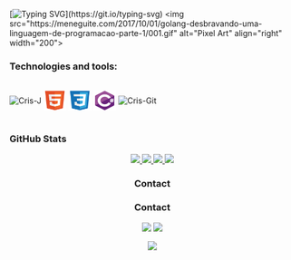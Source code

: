 [![Typing SVG](https://readme-typing-svg.herokuapp.com?font=Fira+Code&pause=1000&center=falso&vCenter=falso&repeat=verdadeiro&random=falso&width=435&lines=Ol%C3%A1!+bem+vindos+ao+meu+github+!!)](https://git.io/typing-svg)
<img src="https://meneguite.com/2017/10/01/golang-desbravando-uma-linguagem-de-programacao-parte-1/001.gif" alt="Pixel Art" align="right" width="200">



  ### Technologies and tools:
    
<div style="display: inline_block"><br>
  <img align="center" alt="Cris-J" height="35" width="40" src="https://cdn.jsdelivr.net/gh/devicons/devicon@latest/icons/threedsmax/threedsmax-original.svg">
  <img align="center" alt="Cris-HTML" height="35" width="40" src="https://raw.githubusercontent.com/devicons/devicon/master/icons/html5/html5-original.svg">
  <img align="center" alt="Cris-CSS" height="35" width="40" src="https://raw.githubusercontent.com/devicons/devicon/master/icons/css3/css3-original.svg">       
  <img align="center" alt="Cris-Csharp" height="35" width="40" src="https://raw.githubusercontent.com/devicons/devicon/master/icons/csharp/csharp-original.svg"
  <img align="center" alt="Cris-VS" height="35" width="40" src="https://cdn.jsdelivr.net/gh/devicons/devicon/icons/vscode/vscode-original.svg">
  <img align="center" alt="Cris-Git" height="35" width="40" src="https://cdn.jsdelivr.net/gh/devicons/devicon/icons/git/git-original.svg">
</div><br>

### GitHub Stats

<div align="center">
<div align="center" style="display: flex; justify-content: center;">
  <a href="https://github.com/anacristinaneves">
  <img height="60%" src="https://github-readme-stats.vercel.app/api?username=anacristinaneves&show_icons=true&theme=one_dark_pro&include_all_commits=true&count_private=true"/>
  <img height="60%" src="https://github-readme-stats.vercel.app/api/top-langs/?username=anacristinaneves&layout=compact&langs_count=7&theme=one_dark_pro"/>
    <img height="195px" src="https://github-readme-stats.vercel.app/api?username=anacristinaneves&show_icons=true&theme=one_dark_pro&include_all_commits=true&count_private=true"/>
    <img height="195px" src="https://github-readme-stats.vercel.app/api/top-langs/?username=anacristinaneves&layout=compact&langs_count=7&theme=one_dark_pro"/>
  </a>
</div>

### Contact 
 
### Contact
<div> 
  <a href="https://www.linkedin.com/in/cristinanevesb" target="_blank"><img src="https://img.shields.io/badge/-LinkedIn-%230077B5?style=for-the-badge&logo=linkedin&logoColor=white" target="_blank"></a> 
    <a href = "mailto:anacristinabezerra.neves@gmail.com"><img src="https://img.shields.io/badge/-Gmail-%23333?style=for-the-badge&logo=gmail&logoColor=white" target="_blank"></a>
 
 
  <a href="mailto:anacristinabezerra.neves@gmail.com"><img src="https://img.shields.io/badge/-Gmail-%23333?style=for-the-badge&logo=gmail&logoColor=white" target="_blank"></a>
</div>
